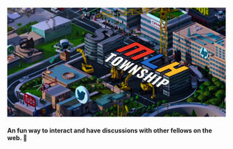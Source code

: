 ![MLH Township Banner](branding/banner.png)
#### An fun way to interact and have discussions with other fellows on the web. :tada:
